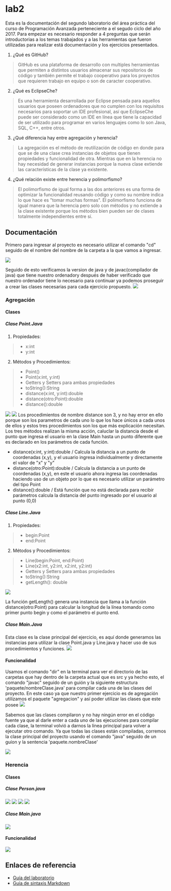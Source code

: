 # lab2
Esta es la documentación del segundo laboratorio del área práctica del curso de Programación Avanzada perteneciente a
el segudo ciclo del año 2017. Para empezar es necesario responder a 4 preguntas que serán introductorias a los
temas trabajados y a las herramientas que fueron utilizadas para realizar está documentación y los ejercicios presentados.
1. ¿Qué es GitHub?
> GitHub es una plataforma de desarrollo con multiples herramientas que permiten a distintos usuarios almacenar sus repositorios de código
> y también permite el trabajo cooperativo para los proyectos que requieren trabajo en equipo o son de caracter cooperativo.
2. ¿Qué es EclipseChe?
> Es una herramienta desarrollada por Eclipse pensada para aquellos usuarios que poseen ordenadores que no cumplen con los requisitos
> necesarios para soportar un IDE profesional, así que EclipseChe puede ser considerado como un IDE en línea que tiene la capacidad de
> ser utilizado para programar en varios lenguajes como lo son Java, SQL, C++, entre otros.
3. ¿Qué diferencia hay entre agregación y herencia?
> La agregación es el método de reutilización de código en donde para que se de una clase crea instancias de objetos que tienen
> propiedades y funcionalidad de otra. Mientras que en la herencia no hay necesidad de generar instancias porque la nueva clase
> extiende las características de la clase ya existente.
4. ¿Qué relación existe entre herencia y polimorfismo?
> El polimorfismo de igual forma a las dos anteriores es una forma de optimizar la funcionalidad reusando código y como su nombre 
> indica lo que hace es "tomar muchas formas". El polimorfismo funciona de igual manera que la herencia pero solo con métodos y no
> extiende a la clase existente porque los métodos bien pueden ser de clases totalmente independientes entre sí.
## Documentación 
Primero para ingresar al proyecto es necesario utilizar el comando "cd" seguido de el nombre del nombre de la carpeta a la que vamos a ingresar.



![](https://image.ibb.co/heQUCQ/img.png)


Seguido de esto verificamos la version de java y de javac(compilador de java) que tiene nuestro ordenadory después de haber verificado que nuestro ordenador tiene lo necesario para continuar ya podemos proseguir a crear las clases necesarias para cada ejercicio propuesto.
![](https://image.ibb.co/hznWRk/img5.png)
### Agregación
#### Clases
##### Clase Point.Java
1. Propiedades:
> * x:int
> * y:int
2. Métodos y Procedimientos:
> - Point()
> - Point(x:int, y:int)
> - Getters y Setters para ambas propiedades
> - toString():String
> - distance(x:int, y:int):double
> - distance(otro:Point):double
> - distance():double

![](https://image.ibb.co/iMHbsQ/img2.png)
![](https://image.ibb.co/kdupCQ/img11.png)
Los procedimientos de nombre distance son 3, y no hay error en ello porque son los parametros de cada uno lo que los hace únicos a cada unos de ellos y estos tres procedimientos son los que más explicación necesitan. Los tres métodos realizan la misma acción, caluclar la distancia desde el punto que ingresa el usuario en la clase Main hasta un punto diferente que es declarado en los parámetros de cada función.

- distance(x:int, y:int):double / Calcula la distancia a un punto de coordenadas (x,y), y el usuario ingresa individualmente y directamente el valor de "x" y "y"
- distance(otro:Point):double / Calcula la distancia a un punto de coordenadas (x,y), en este el usuario ahora ingresa las coordenadas haciendo uso de un objeto por lo que es necesario utilizar un parámetro del tipo Point
- distance():double / Está función que no está declarada para recibir parámetros calcula la distancia del punto ingresado por el usuario al punto (0,0)



##### Clase Line.Java
1. Propiedades:
> * begin:Point
> * end:Point
2. Métodos y Procedimientos:
> - Line(begin:Point, end:Point)
> - Line(x2:int, y2:int, x2:int, y2:int)
> - Getters y Setters para ambas propiedades
> - toString():String
> - getLength(): double

![](https://image.ibb.co/hijZe5/img12.png)

La función getLength() genera una instancia que llama a la función distance(otro:Point) para calcular la longitud de la línea tomando como primer punto begin y como el parámetro el punto end.

##### Clase Main.Java
Esta clase es la clase principal del ejercicio, es aquí donde generamos las instancias para utilizar la clase Point.java y Line.java
y hacer uso de sus procedimientos y funciones.
![](https://image.ibb.co/hiWrRk/main.png)


#### Funcionalidad
Usamos el comando "dir" en la terminal para ver el directorio de las carpetas que hay dentro de la carpeta actual que es src y ya hecho esto, el comando "javac" seguido de un guión y la siguiente estructura 'paquete/nombreClase.java' para compilar cada una de las clases del proyecto. En este caso ya que nuestro primer ejercicio es de agregación utilizamos el paquete "agregacion" y así poder utilizar las clases que este posee
![](https://image.ibb.co/kURQmk/img6.png)

Sabemos que las clases compilaron y no hay ningún error en el código fuente ya que al darle enter a cada uno de las ejecuciones para compilar cada clase, la terminal volvió a darnos la línea principal para volver a ejecutar otro comando. Ya que todas las clases están compiladas, corremos la clase principal del proyecto usando el comando "java" seguido de un guíon y la sentencia 'paquete.nombreClase'

![](https://image.ibb.co/gsR2XQ/img7.png)

### Herencia
#### Clases
##### Clase Person.java
![](https://image.ibb.co/eJ9d6k/img1.png)
![](https://image.ibb.co/bxqwsQ/img3.png)
![](https://image.ibb.co/d6ycz5/img8.png)
![](https://image.ibb.co/ma24e5/img9.png)

##### Clase Main.java
![](https://image.ibb.co/jgZBRk/main1.png)
#### Funcionalidad
![](https://image.ibb.co/egLJ6k/img10.png)
## Enlaces de referencia
- [Guía del laboratorio](https://github.com/tuxtor/prograavanzada2017/blob/master/lab/01-Laboratorio01.md)
- [Guía de sintaxis Markdown](https://daringfireball.net/projects/markdown/syntax)
